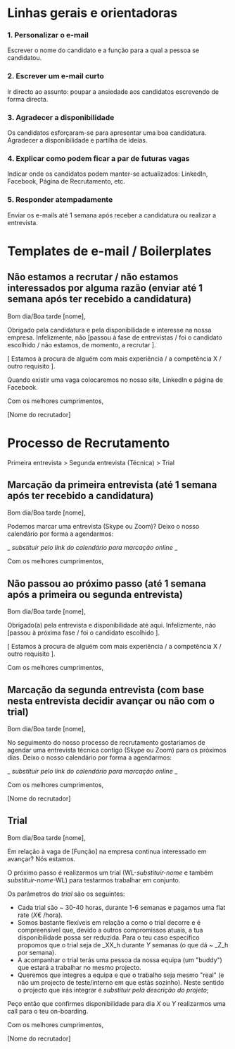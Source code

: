 # Linhas gerais e orientadoras

### 1. Personalizar o e-mail
Escrever o nome do candidato e a função para a qual a pessoa se candidatou.

### 2. Escrever um e-mail curto
Ir directo ao assunto: poupar a ansiedade aos candidatos escrevendo de forma directa.

### 3. Agradecer a disponibilidade 
Os candidatos esforçaram-se para apresentar uma boa candidatura. Agradecer a disponibilidade e partilha de ideias.

### 4. Explicar como podem ficar a par de futuras vagas
Indicar onde os candidatos podem manter-se actualizados: LinkedIn, Facebook, Página de Recrutamento, etc.

### 5. Responder atempadamente
Enviar os e-mails até 1 semana após receber a candidatura ou realizar a entrevista.

# Templates de e-mail / Boilerplates

## Não estamos a recrutar / não estamos interessados por alguma razão (enviar até 1 semana após ter recebido a candidatura)

Bom dia/Boa tarde [nome],

Obrigado pela candidatura e pela disponibilidade e interesse na nossa empresa. Infelizmente, não [passou à fase de entrevistas / foi o candidato escolhido / não estamos, de momento, a recrutar ]. 

[ Estamos à procura de alguém com mais experiência / a competência X / outro requisito ].

Quando existir uma vaga colocaremos no nosso site, LinkedIn e página de Facebook.

Com os melhores cumprimentos,

[Nome do recrutador]

# Processo de Recrutamento

Primeira entrevista > Segunda entrevista (Técnica) > Trial

## Marcação da primeira entrevista (até 1 semana após ter recebido a candidatura)

Bom dia/Boa tarde [nome],

Podemos marcar uma entrevista (Skype ou Zoom)? Deixo o nosso calendário por forma a agendarmos:

_ _substituir pelo link do calendário para marcação online_ _

Com os melhores cumprimentos,

## Não passou ao próximo passo (até 1 semana após a primeira ou segunda entrevista)

Bom dia/Boa tarde [nome],

Obrigado(a) pela entrevista e disponibilidade até aqui. Infelizmente, não [passou à próxima fase / foi o candidato escolhido ]. 

[ Estamos à procura de alguém com mais experiência / a competência X / outro requisito ].

Com os melhores cumprimentos,


## Marcação da segunda entrevista (com base nesta entrevista decidir avançar ou não com o trial)

Bom dia/Boa tarde [nome], 

No seguimento do nosso processo de recrutamento gostariamos de agendar uma entrevista técnica contigo (Skype ou Zoom) para os próximos dias. Deixo o nosso calendário por forma a agendarmos:

_ _substituir pelo link do calendário para marcação online_ _

Com os melhores cumprimentos, 

[Nome do recrutador]

## Trial

Bom dia/Boa tarde [nome],

Em relação à vaga de [Função] na empresa continua interessado em avançar? Nós estamos.

O próximo passo é realizarmos um trial (WL-_substituir-nome_ e também _substituir-nome_-WL) para testarmos trabalhar em conjunto. 

Os parâmetros do _trial_ são os seguintes: 

- Cada trial são ~ 30-40 horas, durante 1-6 semanas e pagamos uma flat rate (_X_€ /hora).
- Somos bastante flexíveis em relação a como o trial decorre e é compreensível que, devido a outros compromissos atuais, a tua disponibilidade possa ser reduzida. Para o teu caso especifico propomos que o trial seja de _XX_h durante _Y_ semanas (o que dá ~ _Z_h por semana).
- A acompanhar o trial terás uma pessoa da nossa equipa (um "buddy") que estará a trabalhar no mesmo projecto.
- Queremos que integres a equipa e que o trabalho seja mesmo "real" (e não um projecto de teste/interno em que estás sozinho). Neste sentido o projecto que irás integrar é _substituir pela descrição do projeto_;

Peço então que confirmes disponibilidade para dia _X_ ou _Y_ realizarmos uma call para o teu on-boarding. 

Com os melhores cumprimentos,

[Nome do recrutador]


